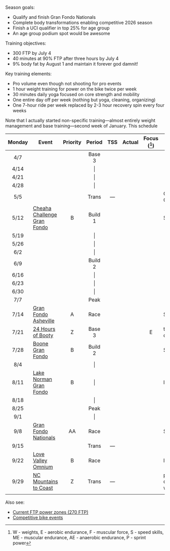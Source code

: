 Season goals:

- Qualify and finish Gran Fondo Nationals
- Complete body transformations enabling competitive 2026 season
- Finish a UCI qualifier in top 25% for age group
- An age group podium spot would be awesome

Training objectives:

- 300 FTP by July 4
- 40 minutes at 90% FTP after three hours by July 4
- 9% body fat by August 1 and maintain it forever god damnit!

Key training elements:

- Pro volume even though not shooting for pro events
- 1 hour weight training for power on the bike twice per week
- 30 minutes daily yoga focused on core strength and mobility
- One entire day off per week (nothing but yoga, cleaning, organizing)
- One 7-hour ride per week replaced by 2-3 hour recovery spin every four weeks

Note that I actually started non-specific training—almost entirely weight management and base training—second week of January. This schedule

| Monday | Event                                                                                 | Priority | Period  | TSS | Actual | Focus ([^1]) | Notes                    |
| :----: | ------------------------------------------------------------------------------------- | :------: | :-----: | :-: | :----: | :----------: | ------------------------ |
|  4/7   |                                                                                       |          | Base 3  |     |        |              |                          |
|  4/14  |                                                                                       |          |   \|    |     |        |              |                          |
|  4/21  |                                                                                       |          |   \|    |     |        |              |                          |
|  4/28  |                                                                                       |          |   \|    |     |        |              |                          |
|  5/5   |                                                                                       |          |  Trans  |  —  |        |              | Gordon Graduation        |
|  5/12  | [Cheaha Challenge Gran Fondo](https://www.cheahachallenge.com/)                       |    B     | Build 1 |     |        |              | Sanctioned               |
|  5/19  |                                                                                       |          |   \|    |     |        |              |                          |
|  5/26  |                                                                                       |          |   \|    |     |        |              |                          |
|  6/2   |                                                                                       |          |   \|    |     |        |              |                          |
|  6/9   |                                                                                       |          | Build 2 |     |        |              |                          |
|  6/16  |                                                                                       |          |   \|    |     |        |              |                          |
|  6/23  |                                                                                       |          |   \|    |     |        |              |                          |
|  6/30  |                                                                                       |          |   \|    |     |        |              |                          |
|  7/7   |                                                                                       |          |  Peak   |     |        |              |                          |
|  7/14  | [Gran Fondo Asheville](https://www.granfondonationalseries.com/gran-fondo-asheville/) |    A     |  Race   |     |        |              | Sanctioned               |
|  7/21  | [24 Hours of Booty](https://24foundation.org/24-hours-of-booty/)                      |    Z     | Base 3  |     |        |      E       | too late to cancel       |
|  7/28  | [Boone Gran Fondo](https://www.granfondonationalseries.com/gran-fondo-boone/)         |    B     | Build 2 |     |        |              | Sanctioned               |
|  8/4   |                                                                                       |          |   \|    |     |        |              |                          |
|  8/11  | [Lake Norman Gran Fondo](https://lakenormanfondo.com/)                                |    B     |   \|    |     |        |              | local                    |
|  8/18  |                                                                                       |          |   \|    |     |        |              |                          |
|  8/25  |                                                                                       |          |  Peak   |     |        |              |                          |
|  9/1   |                                                                                       |          |   \|    |     |        |              |                          |
|  9/8   | [Gran Fondo Nationals](https://www.granfondonationalseries.com/gran-fondo-maryland/)  |    AA    |  Race   |     |        |              | Sanctioned               |
|  9/15  |                                                                                       |          |  Trans  |  —  |        |              |                          |
|  9/22  | [Love Valley Omnium](https://www.lovevalleyroubaix.com/)                              |    B     |  Race   |     |        |              | local                    |
|  9/29  | [NC Mountains to Coast](https://ncsports.org/event/cyclenc_mountainstocoast_ride/)    |    Z     |  Trans  |  —  |        |              | paid, camping, week-long |
|        |                                                                                       |          |         |     |        |              |                          |

[^1]: W - weights, E - aerobic endurance, F - muscular force, S - speed skills, ME - muscular endurance, AE - anaerobic endurance, P - sprint power

Also see:

- [Current FTP power zones (270 FTP)](Current%20FTP%20power%20zones%20(270%20FTP).md)
- [Competitive bike events](Competitive%20bike%20events.md)